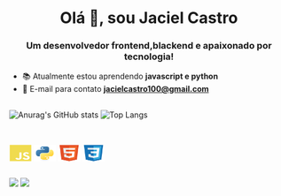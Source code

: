 <h1 align="center">Olá 👋, sou Jaciel Castro</h1>
<h3 align="center">Um desenvolvedor frontend,blackend e apaixonado por tecnologia! </h3>

- 📚 Atualmente estou aprendendo **javascript e python**
- 📧 E-mail para contato **jacielcastro100@gmail.com**
   
##


![Anurag's GitHub stats](https://github-readme-stats.vercel.app/api?username=jacielcastro&show_icons=true&theme=noctis_minimus)
![Top Langs](https://github-readme-stats.vercel.app/api/top-langs/?username=jacielcastro&layout=compact&theme=noctis_minimus)

##

<div style="display: inline_block"><br>
  <img align="center" alt="jaciel-Js" height="30" width="40" src="https://raw.githubusercontent.com/devicons/devicon/master/icons/javascript/javascript-plain.svg">
  <img align="center" alt="jaciel-python" height="30" width="40" src="https://raw.githubusercontent.com/devicons/devicon/master/icons/python/python-original.svg">
  <img align="center" alt="jaciel-HTML" height="30" width="40" src="https://raw.githubusercontent.com/devicons/devicon/master/icons/html5/html5-original.svg">
  <img align="center" alt="jaciel-CSS" height="30" width="40" src="https://raw.githubusercontent.com/devicons/devicon/master/icons/css3/css3-original.svg">
  
  ##

  <a href="https://instagram.com/jaciel_castr0" target="_blank"><img src="https://img.shields.io/badge/-Instagram-%23E4405F?style=for-the-badge&logo=instagram&logoColor=white" target="_blank"></a>
 <a href = "mailto:jacielcastro100@gmail.com"><img src="https://img.shields.io/badge/-Gmail-%23333?style=for-the-badge&logo=gmail&logoColor=white" target="_blank"></a>
</div>
